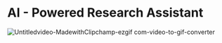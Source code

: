 # AI - Powered Research Assistant

![Untitledvideo-MadewithClipchamp-ezgif com-video-to-gif-converter](https://github.com/user-attachments/assets/5d5289af-016c-4a91-8f5e-160f16280986)



